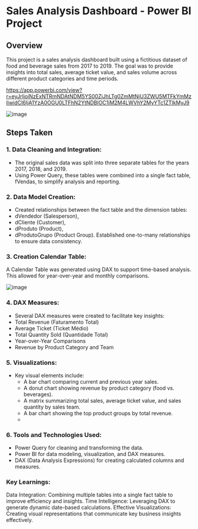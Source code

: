 # Sales Analysis Dashboard - Power BI Project

## Overview
This project is a sales analysis dashboard built using a fictitious dataset of food and beverage sales from 2017 to 2019. The goal was to provide insights into total sales, average ticket value, and sales volume across different product categories and time periods.

https://app.powerbi.com/view?r=eyJrIjoiNzExNTRmNDAtNDM5YS00ZjJhLTg0ZmMtNjU3ZWU5MTFkYmMzIiwidCI6IjA1YzA0OGU0LTFhN2YtNDBlOC1iM2M4LWVhY2MyYTc1ZTlkMyJ9

![image](https://github.com/user-attachments/assets/d74c01de-6107-479f-b9b0-ee76b4c8be9c)

## Steps Taken
### 1. Data Cleaning and Integration:
  - The original sales data was split into three separate tables for the years 2017, 2018, and 2019.
  - Using Power Query, these tables were combined into a single fact table, fVendas, to simplify analysis and reporting.

### 2. Data Model Creation:
  - Created relationships between the fact table and the dimension tables:
  - dVendedor (Salesperson),
  - dCliente (Customer),
  - dProduto (Product),
  - dProdutoGrupo (Product Group).
Established one-to-many relationships to ensure data consistency.

### 3. Creation Calendar Table:
A Calendar Table was generated using DAX to support time-based analysis. This allowed for year-over-year and monthly comparisons.

![image](https://github.com/user-attachments/assets/c43bbcee-54cd-4cf6-a2df-470456f55203)


### 4. DAX Measures:
  - Several DAX measures were created to facilitate key insights:
  - Total Revenue (Faturamento Total)
  - Average Ticket (Ticket Médio)
  - Total Quantity Sold (Quantidade Total)
  - Year-over-Year Comparisons
  - Revenue by Product Category and Team

### 5. Visualizations:
- Key visual elements include:
  - A bar chart comparing current and previous year sales.
  - A donut chart showing revenue by product category (food vs. beverages).
  - A matrix summarizing total sales, average ticket value, and sales quantity by sales team.
  - A bar chart showing the top product groups by total revenue.
  - 
### 6. Tools and Technologies Used:
  - Power Query for cleaning and transforming the data.
  - Power BI for data modeling, visualization, and DAX measures.
  - DAX (Data Analysis Expressions) for creating calculated columns and measures.
 
### Key Learnings:
Data Integration: Combining multiple tables into a single fact table to improve efficiency and insights.
Time Intelligence: Leveraging DAX to generate dynamic date-based calculations.
Effective Visualizations: Creating visual representations that communicate key business insights effectively.
